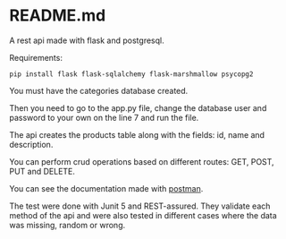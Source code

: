 # README.md
A rest api made with flask and postgresql.

Requirements:
~~~
pip install flask flask-sqlalchemy flask-marshmallow psycopg2
~~~
You must have the categories database created.

Then you need to go to the app.py file, change the database user and password to your own on the line 7 and run the file.

The api creates the products table along with the fields: id, name and description.

You can perform crud operations based on different routes: GET, POST, PUT and DELETE.

You can see the documentation made with [postman](https://documenter.getpostman.com/view/18957545/UVXqGZPW).

The test were done with Junit 5 and REST-assured. They validate each method of the api and were also tested in different cases where the data was missing, random or wrong.
